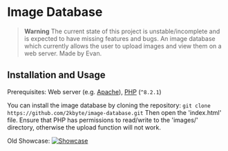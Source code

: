 # Image Database
> **Warning**
> The current state of this project is unstable/incomplete and is expected to have missing features and bugs. 
An image database which currently allows the user to upload images and view them on a web server. Made by Evan.

## Installation and Usage
Prerequisites: Web server (e.g. [Apache](https://www.apache.org/)), [PHP](https://www.php.net/downloads.php) (`^8.2.1`)

You can install the image database by cloning the repository:
```git clone https://github.com/2kbyte/image-database.git```
Then open the 'index.html' file. Ensure that PHP has permissions to read/write to the 'images/' directory, otherwise the upload function will not work. 

Old Showcase:
[![Showcase](https://i.imgur.com/lC9q6Gg.png)](https://www.youtube.com/watch?v=A6nsBnPNWjY)
